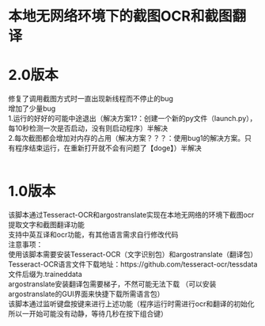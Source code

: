 # 本地无网络环境下的截图OCR和截图翻译
<h1>2.0版本</h1>
修复了调用截图方式时一直出现新线程而不停止的bug </br>
增加了少量bug </br>
1.运行的好好的可能中途退出（解决方案1?：创建一个新的py文件（launch.py），每10秒检测一次是否启动，没有则启动程序）半解决</br>
2.每次截图都会增加对内存的占用（解决方案？？？：使用bug1的解决方案。只有程序结束运行，在重新打开就不会有问题了【doge】）半解决</br></br>
<h1>1.0版本</h1>
该脚本通过Tesseract-OCR和argostranslate实现在本地无网络的环境下截图ocr提取文字和截图翻译功能</br>
支持中英互译和ocr功能，有其他语言需求自行修改代码 </br>
注意事项： </br>
使用该脚本需要安装Tesseract-OCR（文字识别包）和argostranslate（翻译包） </br>
Tesseract-OCR语言文件下载地址：https://github.com/tesseract-ocr/tessdata  文件后缀为.traineddata</br>
argostranslate安装翻译包需要梯子，不然可能无法下载  （可以安装argostranslate的GUI界面来快捷下载所需语言包）</br>
该脚本通过监听键盘按键来进行上述功能（程序运行时需进行ocr和翻译的初始化 所以一开始可能没有动静，等待几秒在按下组合键）
